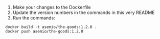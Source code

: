1. Make your changes to the Dockerfile
2. Update the version numbers in the commands in this very README
3. Run the commands:

```
docker build -t asemio/the-goods:1.2.0 .
docker push asemio/the-goods:1.2.0
```

